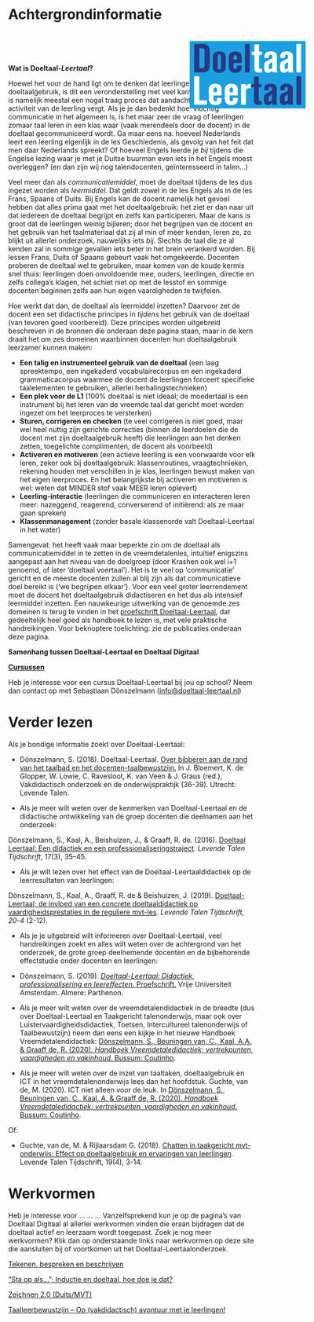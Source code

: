 # Achtergrondinformatie

<img src="AFBDTLT.png" id="image">
<style>
#image {
    position: absolute;
    transform: scale(0.3, 0.3);
    right: -150px;
    top: 0px;
}

@media only screen and (max-width: 600px) {
  #image {
  	display: none;
  }
}
	
</style>

<br>
<br>
<br>

<p><strong>Wat is Doeltaal-<em>Leertaal</em>?</strong></p>
<p>Hoewel het voor de hand ligt om te denken dat leerlingen veel leren van doeltaalgebruik, is dit een veronderstelling met veel kanttekeningen. Leren is namelijk meestal een nogal traag proces dat aandacht, focus en veel activiteit van de leerling vergt. Als je je dan bedenkt hoe ‘vluchtig’ communicatie in het algemeen is, is het maar zeer de vraag of leerlingen zomaar taal leren in een klas waar (vaak merendeels door de docent) in de doeltaal gecommuniceerd wordt. Ga maar eens na: hoeveel Nederlands leert een leerling eigenlijk in de les Geschiedenis, als gevolg van het feit dat men daar Nederlands spreekt? Of hoeveel Engels leerde je <em>bij</em> tijdens die Engelse lezing waar je met je Duitse buurman even iets in het Engels moest overleggen? (en dan zijn wij nog talendocenten, geïnteresseerd in talen&#8230;)</p>
<p>Veel meer dan als <em>communicatiemiddel</em>, moet de doeltaal tijdens de les dus ingezet worden als <em>leermiddel</em>. Dat geldt zowel in de les Engels als in de les Frans, Spaans of Duits. Bij Engels kan de docent namelijk het gevoel hebben dat alles prima gaat met het doeltaalgebruik: het ziet er dan naar uit dat iedereen de doeltaal begrijpt en zelfs kan participeren. Maar de kans is groot dat de leerlingen weinig bijleren; door het begrijpen van de docent en het gebruik van het taalmateriaal dat zij al min of meer kenden, leren ze, zo blijkt uit allerlei onderzoek, nauwelijks iets <em>bij</em>. Slechts de taal die ze al kenden zal in sommige gevallen iets beter in het brein verankerd worden. Bij lessen Frans, Duits of Spaans gebeurt vaak het omgekeerde. Docenten proberen de doeltaal wel te gebruiken, maar komen van de koude kermis snel thuis: leerlingen doen onvoldoende mee, ouders, leerlingen, directie en zelfs collega’s klagen, het schiet niet op met de lesstof en sommige docenten beginnen zelfs aan hun eigen vaardigheden te twijfelen.</p>
<p>Hoe werkt dat dan, de doeltaal als leermiddel inzetten? Daarvoor zet de docent een set didactische principes in<em> tijdens</em> het gebruik van de doeltaal (van tevoren goed voorbereid). Deze principes worden uitgebreid beschreven in de bronnen die onderaan deze pagina staan, maar in de kern draait het om zes domeinen waarbinnen docenten hun doeltaalgebruik leerzamer kunnen maken:</p>
<ul>
<li><strong>Een talig en instrumenteel gebruik van de doeltaal</strong> (een laag spreektempo, een ingekaderd vocabulairecorpus en een ingekaderd grammaticacorpus waarmee de docent de leerlingen forceert specifieke taalelementen te gebruiken, allerlei herhalingstechnieken)</li>
<li><strong>Een plek voor de L1</strong> (100% doeltaal is niet ideaal; de moedertaal is een instrument bij het leren van de vreemde taal dat gericht moet worden ingezet om het leerproces te versterken)</li>
<li><strong>Sturen, corrigeren en checken</strong> (te veel corrigeren is niet goed, maar wel heel nuttig zijn gerichte correcties (binnen de leerdoelen die de docent met zijn doeltaalgebruik heeft) die leerlingen aan het denken zetten, toegelichte complimenten, de docent als voorbeeld)</li>
<li><strong>Activeren en motiveren</strong> (een actieve leerling is een voorwaarde voor elk leren, zeker ook bij doeltaalgebruik: klassenroutines, vraagtechnieken, rekening houden met verschillen in je klas, leerlingen bewust maken van het eigen leerproces. En het belangrijkste bij activeren en motiveren is wel: weten dat MINDER stof vaak MEER leren oplevert)</li>
<li><strong>Leerling-interactie</strong> (leerlingen die communiceren en interacteren leren meer: nazeggend, reagerend, converserend of initiërend: als ze maar gaan spreken)</li>
<li><strong>Klassenmanagement</strong> (zonder basale klassenorde valt Doeltaal-Leertaal in het water)</li>
</ul>
<p>Samengevat: het heeft vaak maar beperkte zin om de doeltaal als communicatiemiddel in te zetten in de vreemdetalenles, intuïtief enigszins aangepast aan het niveau van de doelgroep (door Krashen ook wel i+1 genoemd, of later ‘doeltaal voertaal’). Het is te veel op ‘communicatie’ gericht en de meeste docenten zullen al blij zijn als dat communicatieve doel bereikt is (‘we begrijpen elkaar’). Voor een veel groter leerrendement moet de docent het doeltaalgebruik didactiseren en het dus als intensief leermiddel inzetten. Een nauwkeurige uitwerking van de genoemde zes domeinen is terug te vinden in het <a href="https://research.vu.nl/ws/portalfiles/portal/85140826/complete+dissertation.pdf">proefschrift Doeltaal-Leertaal</a>, dat gedeeltelijk heel goed als handboek te lezen is, met vele praktische handreikingen. Voor beknoptere toelichting: zie de publicaties onderaan deze pagina.</p>
<p><strong>Samenhang tussen Doeltaal-Leertaal en Doeltaal Digitaal</strong></p>


<p><strong><u>Cursussen</u></strong></p>
<p>Heb je interesse voor een cursus Doeltaal-Leertaal bij jou op school? Neem dan contact op met Sebastiaan Dönszelmann (<a href="mailto:info@doeltaal-leertaal.nl">info@doeltaal-leertaal.nl</a>)</p>

# Verder lezen

Als je bondige informatie zoekt over Doeltaal-Leertaal:

* Dönszelmann, S. (2018). Doeltaal-Leertaal. <a href="http://www.lt-tijdschriften.nl/ojs/index.php/ltm/article/view/1814">Over bibberen aan de rand van het taalbad en het docenten-taalbewustzijn.</a> In J. Bloemert, K. de Glopper, W. Lowie, C. Ravesloot, K. van Veen &amp; J. Graus (red.), Vakdidactisch onderzoek en de onderwijspraktijk (36-39). Utrecht: Levende Talen.

* Als je meer wilt weten over de kenmerken van Doeltaal-Leertaal en de didactische ontwikkeling van de groep docenten die deelnamen aan het onderzoek:</p>
<p>Dönszelmann, S., Kaal, A., Beishuizen, J., &amp; Graaff, R. de. (2016). <a href="http://www.lt-tijdschriften.nl/ojs/index.php/ltt/article/view/1626">Doeltaal Leertaal: Een didactiek en een professionaliseringstraject</a>. <em>Levende Talen Tijdschrift</em>, 17(3), 35–45.

* Als je wilt lezen over het effect van de Doeltaal-Leertaaldidactiek op de leerresultaten van leerlingen:</p>
<p>Dönszelmann, S., Kaal, A., Graaff, R. de &amp; Beishuizen, J. (2019). <a href="http://www.lt-tijdschriften.nl/ojs/index.php/ltt/article/view/2030">Doeltaal-Leertaal; de invloed van een concrete doeltaaldidactiek op vaardigheidsprestaties in de reguliere mvt-les</a>. <em>Levende Talen Tijdschrift, 20-4 </em>(2-12).

* Als je je uitgebreid wilt informeren over Doeltaal-Leertaal, veel handreikingen zoekt en alles wilt weten over de achtergrond van het onderzoek, de grote groep deelnemende docenten en de bijbehorende effectstudie onder docenten en leerlingen:

* Dönszelmann, S. (2019). <a href="https://research.vu.nl/ws/portalfiles/portal/85140826/complete+dissertation.pdf"><em>Doeltaal-Leertaal: Didactiek, professionalisering en leereffecten. </em>Proefschrift.</a> Vrije Universiteit Amsterdam. Almere: Parthenon.

* Als je meer wilt weten over de vreemdetalendidactiek in de breedte (dus over Doeltaal-Leertaal en Taakgericht talenonderwijs, maar ook over Luistervaardigheidsdidactiek, Toetsen, Intercultureel talenonderwijs of Taalbewustzijn) neem dan eens een kijkje in het nieuwe Handboek Vreemdetalendidactiek: <a href="https://shop.coutinho.nl/store_nl/handboek-vreemdetalendidactiek.html">Dönszelmann, S., Beuningen van, C., Kaal, A.A. &amp; Graaff de, R. (2020). <em>Handboek Vreemdetaledidactiek; vertrekpunten, vaardigheden en vakinhoud</em>. Bussum: Coutinho</a>.

* Als je meer wilt weten over de inzet van taaltaken, doeltaalgebruik en ICT in het vreemdetalenonderwijs lees dan het hoofdstuk. Guchte, van de, M. (2020). ICT niet alleen voor de leuk. In <a href="https://shop.coutinho.nl/store_nl/handboek-vreemdetalendidactiek.html">Dönszelmann, S., Beuningen van, C., Kaal, A. &amp; Graaff de, R. (2020). <em>Handboek Vreemdetaledidactiek; vertrekpunten, vaardigheden en vakinhoud</em>. Bussum: Coutinho</a>.</p>
<p>Of:

* Guchte, van de, M. &amp; Rijlaarsdam G. (2018). <a href="http://www.lt-tijdschriften.nl/ojs/index.php/ltt/article/view/1889">Chatten in taakgericht mvt-onderwijs: Effect op doeltaalgebruik en ervaringen van leerlingen</a>. Levende Talen Tijdschrift, 19(4), 3-14.

# Werkvormen
	
Heb je interesse voor ... ... ... Vanzelfsprekend kun je op de pagina’s van Doeltaal Digitaal al allerlei werkvormen vinden die eraan bijdragen dat de doeltaal actief en leerzaam wordt toegepast. Zoek je nog meer werkvormen? Klik dan op onderstaande links naar werkvormen op deze site die aansluiten bij of voortkomen uit het Doeltaal-Leertaalonderzoek.
<p><a href="https://taalwijs.nu/lesmateriaal/tekenen-bespreken-en-beschrijven-direct-beschikbaar/">Tekenen, bespreken en beschrijven</a></p>
<p><a href="https://taalwijs.nu/lesmateriaal/inductie-hoe-doe-je-dat-direct-beschikbaar/">“Sta op als…”; Inductie en doeltaal, hoe doe je dat?</a></p>
<p><a href="https://taalwijs.nu/lesmateriaal/zeichnen-2-0-voor-duits-en-andere-mvt/">Zeichnen 2.0 (Duits/MVT)</a></p>
<p><a href="https://taalwijs.nu/lesmateriaal/taalleerbewustzijn-op-vakdidactisch-avontuur-met-je-leerlingen/">Taalleerbewustzijn – Op (vakdidactisch) avontuur met je leerlingen!</a></p>

<script>

document.getElementById("header").remove();


for(let j of document.getElementsByTagName("section")) {
	j.style.maxWidth = "1000px";
}

for(let j of document.getElementsByClassName("wrapper")) {
	j.style.maxWidth = "1000px";
}

function remove_subtitle() {
	for(let i = 0; i < 10; i++) {
		for(let j of document.getElementsByClassName("credits")) {
			j.remove();
		}
	}
}


remove_subtitle();
</script>
